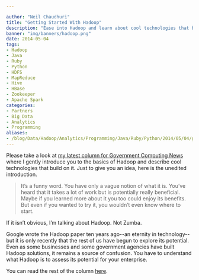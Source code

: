 ```yaml
---

author: "Neil Chaudhuri"
title: "Getting Started With Hadoop"
description: "Ease into Hadoop and learn about cool technologies that build on it."
banner: "img/banners/hadoop.png"
date: 2014-05-04
tags:
- Hadoop
- Java
- Ruby
- Python
- HDFS
- MapReduce
- Hive
- HBase
- Zookeeper
- Apache Spark
categories: 
- Partners
- Big Data
- Analytics
- Programming
aliases:
- /blog/Data/Hadoop/Analytics/Programming/Java/Ruby/Python/2014/05/04/getting-started-with-hadoop
---
```


Please take a look at [my latest column for Government Computing News](http://gcn.com/articles/2014/05/01/hadoop-basics.aspx)
where I gently introduce you to the basics of Hadoop and describe cool technologies that build on it. Just to give you an idea,
here is the unedited introduction.

> It’s a funny word. You have only a vague notion of what it is. You’ve heard that it takes a lot of work but is potentially really beneficial. Maybe if you learned more about it you too could enjoy its benefits. But even if you wanted to try it, you wouldn’t even know where to start.

If it isn’t obvious, I’m talking about Hadoop. Not Zumba.

Google wrote the Hadoop paper ten years ago--an eternity in technology--but it is only recently that the rest of us have begun to explore its potential. Even as some businesses and some government agencies have built Hadoop solutions, it remains a source of confusion. You have to understand what Hadoop is to assess its potential for your enterprise.


You can read the rest of the column [here](http://gcn.com/articles/2014/05/01/hadoop-basics.aspx).
